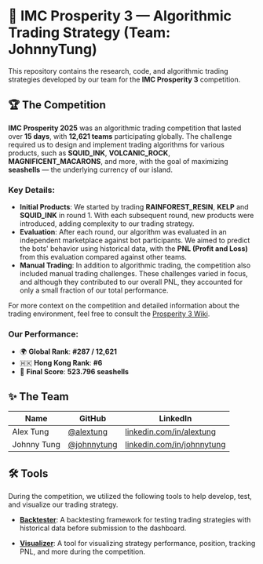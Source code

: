 # 🐚 IMC Prosperity 3 — Algorithmic Trading Strategy (Team: JohnnyTung)

This repository contains the research, code, and algorithmic trading strategies developed by our team for the **IMC Prosperity 3** competition.

## 🏆 The Competition

**IMC Prosperity 2025** was an algorithmic trading competition that lasted over **15 days**, with **12,621 teams** participating globally. The challenge required us to design and implement trading algorithms for various products, such as **SQUID_INK**, **VOLCANIC_ROCK**, **MAGNIFICENT_MACARONS**, and more, with the goal of maximizing **seashells** — the underlying currency of our island.

### Key Details:
- **Initial Products**: We started by trading **RAINFOREST_RESIN**, **KELP** and **SQUID_INK** in round 1. With each subsequent round, new products were introduced, adding complexity to our trading strategy.
- **Evaluation**: After each round, our algorithm was evaluated in an independent marketplace against bot participants. We aimed to predict the bots' behavior using historical data, with the **PNL (Profit and Loss)** from this evaluation compared against other teams.
- **Manual Trading**: In addition to algorithmic trading, the competition also included manual trading challenges. These challenges varied in focus, and although they contributed to our overall PNL, they accounted for only a small fraction of our total performance.

For more context on the competition and detailed information about the trading environment, feel free to consult the [Prosperity 3 Wiki](https://imc-prosperity.notion.site/Prosperity-3-Wiki-19ee8453a09380529731c4e6fb697ea4).

### Our Performance:
- 🌍 **Global Rank**: **#287 / 12,621** 
- 🇭🇰 **Hong Kong Rank**: **#6**
- 🧮 **Final Score**: **523.796 seashells**

## ✨ The Team

| Name         | GitHub                                              | LinkedIn                                                |
|--------------|-----------------------------------------------------|----------------------------------------------------------|
| Alex Tung    | [@alextung](https://github.com/alextung)           | [linkedin.com/in/alextung](https://linkedin.com/in/alextung)     |
| Johnny Tung  | [@johnnytung](https://github.com/johnnytung)       | [linkedin.com/in/johnnytung](https://linkedin.com/in/johnnytung) |

## 🛠️ Tools
During the competition, we utilized the following tools to help develop, test, and visualize our trading strategy.

- **[Backtester](https://github.com/jmerle/imc-prosperity-3-backtester)**: A backtesting framework for testing trading strategies with historical data before submission to the dashboard.
  
- **[Visualizer](https://jmerle.github.io/imc-prosperity-3-visualizer/)**: A tool for visualizing strategy performance, position, tracking PNL, and more during the competition.



